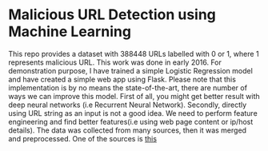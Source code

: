 # Malicious URL Detection using Machine Learning
This repo provides a dataset with 388448 URLs labelled with 0 or 1, where 1 represents malicious URL. This work was done in early 2016. For demonstration purpose, I have trained a simple Logistic Regression model and have created a simple web app using Flask. Please note that this implementation is by no means the state-of-the-art, there are number of ways we can improve this model. First of all, you might get better result with deep neural networks (i.e Recurrent Neural Network). Secondly, directly using URL string as an input is not a good idea. We need to perform feature engineering and find better features(i.e using web page content or ip/host details). The data was collected from many sources, then it was merged and preprocessed. One of the sources is [this](https://github.com/faizann24/Using-machine-learning-to-detect-malicious-URLs)
